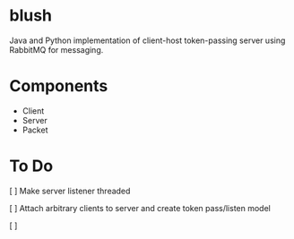 blush
=====

Java and Python implementation of client-host token-passing server using RabbitMQ for messaging.

Components
==========
- Client
- Server
- Packet

To Do
=====
[ ] Make server listener threaded

[ ] Attach arbitrary clients to server and create token pass/listen model

[ ]
